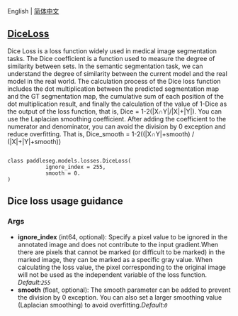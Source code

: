 English | [简体中文](DiceLoss_cn.md)
## [DiceLoss](../../../paddleseg/models/losses/dice_loss.py)

Dice Loss is a loss function widely used in medical image segmentation tasks. The Dice coefficient is a function used to measure the degree of similarity between sets. In the semantic segmentation task, we can understand the degree of similarity between the current model and the real model in the real world. The calculation process of the Dice loss function includes the dot multiplication between the predicted segmentation map and the GT segmentation map, the cumulative sum of each position of the dot multiplication result, and finally the calculation of the value of 1-Dice as the output of the loss function, that is, Dice = 1-2(|X∩Y|/|X|+|Y|). You can use the Laplacian smoothing coefficient. After adding the coefficient to the numerator and denominator, you can avoid the division by 0 exception and reduce overfitting. That is, Dice_smooth = 1-2((|X∩Y|+smooth) / (|X|+|Y|+smooth))

```python。

class paddleseg.models.losses.DiceLoss(
            ignore_index = 255,
            smooth = 0.
)
```

## Dice loss usage guidance

### Args
* **ignore_index**  (int64, optional): Specify a pixel value to be ignored in the annotated image
            and does not contribute to the input gradient.When there are pixels that cannot be marked (or difficult to be marked) in the marked image, they can be marked as a specific gray value. When calculating the loss value, the pixel corresponding to the original image will not be used as the independent variable of the loss function. *Default:``255``*
* **smooth** (float, optional): The smooth parameter can be added to prevent the division by 0 exception. You can also set a larger smoothing value (Laplacian smoothing) to avoid overfitting.*Default:``0``*
